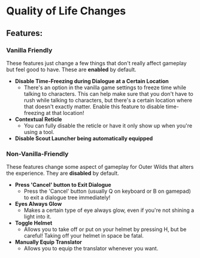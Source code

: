 # Quality of Life Changes

## Features:
### Vanilla Friendly
These features just change a few things that don't really affect gameplay but feel good to have. These are **enabled** by default.
* **Disable Time-Freezing during Dialogue at a Certain Location**
  * There's an option in the vanilla game settings to freeze time while talking to characters. This can help make sure that you don't have to rush while talking to characters, but there's a certain location where that doesn't exactly matter. Enable this feature to disable time-freezing at that location!
* **Contextual Reticle**
  * You can fully disable the reticle or have it only show up when you're using a tool.
* **Disable Scout Launcher being automatically equipped**

### Non-Vanilla-Friendly
These features change some aspect of gameplay for Outer Wilds that alters the experience. They are **disabled** by default.
* **Press 'Cancel' button to Exit Dialogue**
  * Press the 'Cancel' button (usually Q on keyboard or B on gamepad) to exit a dialogue tree immediately!
* **Eyes Always Glow**
  * Makes a certain type of eye always glow, even if you're not shining a light into it.
* **Toggle Helmet**
    * Allows you to take off or put on your helmet by pressing H, but be careful! Taking off your helmet in space be fatal.
* **Manually Equip Translator**
  * Allows you to equip the translator whenever you want.
